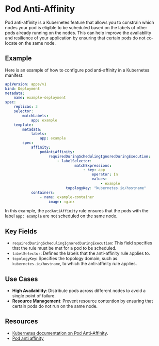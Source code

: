 # Pod Anti-Affinity

Pod anti-affinity is a Kubernetes feature that allows you to constrain which nodes your pod is eligible to be scheduled based on the labels of other pods already running on the nodes. This can help improve the availability and resilience of your application by ensuring that certain pods do not co-locate on the same node.

## Example

Here is an example of how to configure pod anti-affinity in a Kubernetes manifest:

```yaml
apiVersion: apps/v1
kind: Deployment
metadata:
    name: example-deployment
spec:
    replicas: 3
    selector:
        matchLabels:
            app: example
    template:
        metadata:
            labels:
                app: example
        spec:
            affinity:
                podAntiAffinity:
                    requiredDuringSchedulingIgnoredDuringExecution:
                        - labelSelector:
                                matchExpressions:
                                    - key: app
                                        operator: In
                                        values:
                                            - example
                            topologyKey: "kubernetes.io/hostname"
            containers:
                - name: example-container
                    image: nginx
```

In this example, the `podAntiAffinity` rule ensures that the pods with the label `app: example` are not scheduled on the same node.

## Key Fields

- `requiredDuringSchedulingIgnoredDuringExecution`: This field specifies that the rule must be met for a pod to be scheduled.
- `labelSelector`: Defines the labels that the anti-affinity rule applies to.
- `topologyKey`: Specifies the topology domain, such as `kubernetes.io/hostname`, to which the anti-affinity rule applies.

## Use Cases

- **High Availability**: Distribute pods across different nodes to avoid a single point of failure.
- **Resource Management**: Prevent resource contention by ensuring that certain pods do not run on the same node.

## Resources

- [Kubernetes documentation on Pod Anti-Affinity](https://kubernetes.io/docs/concepts/scheduling-eviction/assign-pod-node/#affinity-and-anti-affinity).
- [Pod anti affinity]()
